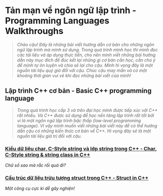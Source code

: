 # Tản mạn về ngôn ngữ lập trình - Programming Languages Walkthroughs

> *Chào cậu! Đây là những bài viết hướng dẫn cơ bản cho những ngôn ngữ lập trình mà mình sử dụng. Trong quá trình mình học thì mình đọc các tài liệu và áp dụng thực tiễn, cho nên mình viết những bài hướng dẫn này mục đích để đúc kết lại những gì cơ bản cần học, cần chú ý để mình tự ôn luyện và chia sẽ lại cho cậu. Mình hi vọng đây là một nguồn tài liệu quý giá đối với cậu. Chúc cậu may mắn và có một khoảng thời gian vui vẻ khi đọc những bài viết của mình!*

## Lập trình C++ cơ bản - Basic C++ programming language

> *Trong quá trình học cấp 3 và trên đại học mình được tiếp xúc với C++ rất nhiều. Và C++ được sử dụng để học nền tảng lập trình rất tốt bởi vì là một ngôn ngữ lập trình bậc thấp (low-level programming language). Vì vậy mình muốn viết những bài viết này để có thể hướng dẫn cậu có những kiến thức cơ bản về C++. Hi vọng đây sẽ là một nguồn tài liệu giá trị đối với cậu.*

### [Kiểu dữ liệu char, C-Style string và lớp string trong C++ - Char, C-Style string & string class in C++](/Posts/Programming-Languages/CPP/String/)

*Chữ số sao mà rắc rối quá đi?*

### [Cấu trúc dữ liệu trừu tượng struct trong C++ - Struct in C++](/Posts/Programming-Languages/CPP/Struct/)

*Một công cụ cực kì dễ gây nghiện!*
